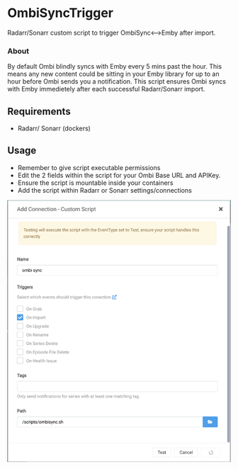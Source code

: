 # OmbiSyncTrigger
Radarr/Sonarr custom script to trigger OmbiSync<-->Emby after import.


### About
By default Ombi blindly syncs with Emby every 5 mins past the hour. This means any new content could be sitting in your Emby library for up to an hour before Ombi sends you a notification.
This script ensures Ombi syncs with Emby immedietely after each successful Radarr/Sonarr import.

## Requirements
* Radarr/ Sonarr (dockers)

## Usage
* Remember to give script executable permissions
* Edit the 2 fields within the script for your Ombi Base URL and APIKey.
* Ensure the script is mountable inside your containers
* Add the script within Radarr or Sonarr settings/connections

![image](Screenshot1.png)
